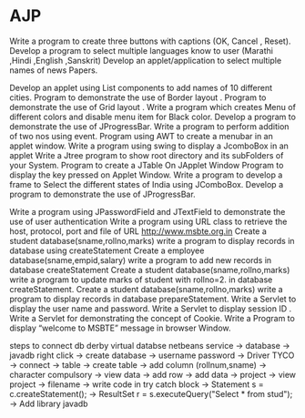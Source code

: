 # AJP
Write a program to create three buttons with captions (OK, Cancel , Reset).
Develop a program to select multiple languages know to user (Marathi ,Hindi ,English ,Sanskrit)
Develop  an applet/application to select multiple names of news Papers.

Develop  an applet using List components to add names of 10 different cities.
Program to demonstrate the use of Border layout .
Program to demonstrate the use of Grid layout .
Write a program which creates Menu of different colors and disable menu item for Black color.
Develop a program to demonstrate the use of JProgressBar.
Write a program to perform addition of two nos using event.
Program using AWT to create a menubar in an applet window.
Write a program using swing to display a JcomboBox in an applet
Write a Jtree program to show root directory and its subFolders of your System.
Program to create a JTable On JApplet Window
Program to display the key pressed on Applet Window.
Write a program to develop a frame to Select the different states of India using JComboBox.
 Develop a program to demonstrate the use of JProgressBar.

Write a program using JPasswordField and JTextField to demonstrate the use of user authentication Write a program using URL class to retrieve the host, protocol, port and file of URL http://www.msbte.org.in
Create a student database(sname,rollno,marks) write a program to display records in database using createStatement
Create a employee database(sname,empid,salary) write a program to add new records in database createStatement
Create a student database(sname,rollno,marks) write a program to update marks of student with rollno=2. in database createStatement.
Create a student database(sname,rollno,marks) write a program to display records in database prepareStatement.
Write a Servlet to display the user name and password.
Write a  Servlet to display session ID .
Write a  Servlet for demonstrating the concept of  Cookie.
Write a Program to display “welcome to MSBTE” message in browser Window.

steps to connect db
derby virtual databse netbeans
service -> database -> javadb right click -> create database -> username password -> Driver TYCO -> connect -> table -> create table -> add column (rollnum,sname) -> character compulsory -> view data -> add row -> add data -> project -> view project -> filename -> write code in try catch block -> Statement s = c.createStatement(); -> ResultSet r = s.executeQuery("Select * from stud"); -> Add library javadb 
